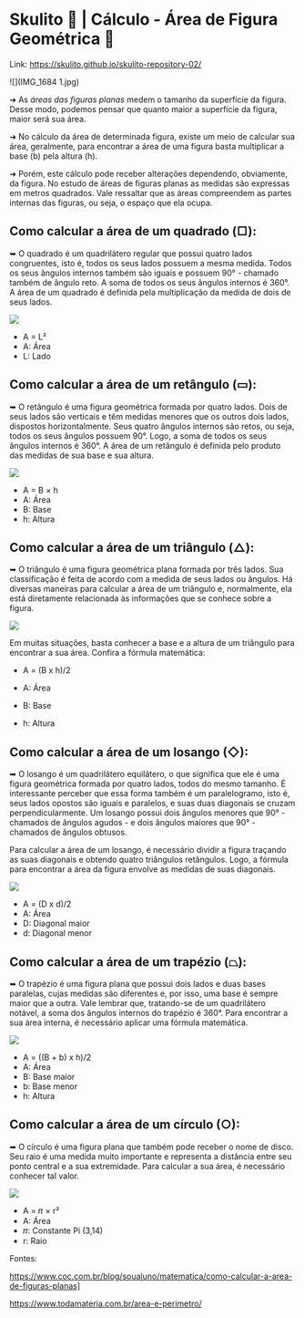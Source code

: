 # Skulito 📁 | Cálculo - Área de Figura Geométrica 📐

Link: https://skulito.github.io/skulito-repository-02/

![](IMG_1684 1.jpg)

➜ As *áreas das figuras planas* medem o tamanho da superfície da figura. Desse modo, podemos pensar que quanto maior a superfície da figura, maior será sua área.

➜ No cálculo da área de determinada figura, existe um meio de calcular sua área, geralmente, para encontrar a área de uma figura basta multiplicar a base (b) pela altura (h).
   
➜ Porém, este cálculo pode receber alterações dependendo, obviamente, da figura. No estudo de áreas de figuras planas as medidas são expressas em metros quadrados. Vale ressaltar que as áreas compreendem as partes internas das figuras, ou seja, o espaço que ela ocupa.

## Como calcular a área de um quadrado (□): 

➥ O quadrado é um quadrilátero regular que possui quatro lados congruentes, isto é, todos os seus lados possuem a mesma medida. Todos os seus ângulos internos também são iguais e possuem 90° - chamado também de ângulo reto. A soma de todos os seus ângulos internos é 360°. A área de um quadrado é definida pela multiplicação da medida de dois de seus lados.

![](https://www.coc.com.br/gallery/repository/uploads/blog/2019/janeiro/area-de-figuras-planas/1.jpg)

* A = L²
* A: Área
* L: Lado

## Como calcular a área de um retângulo (▭):

➥ O retângulo é uma figura geométrica formada por quatro lados. Dois de seus lados são verticais e têm medidas menores que os outros dois lados, dispostos horizontalmente. Seus quatro ângulos internos são retos, ou seja, todos os seus ângulos possuem 90°. Logo, a soma de todos os seus ângulos internos é 360°. A área de um retângulo é definida pelo produto das medidas de sua base e sua altura.

![](https://www.coc.com.br/gallery/repository/uploads/blog/2019/janeiro/area-de-figuras-planas/2.jpg)

* A = B × h
* A: Área
* B: Base
* h: Altura

## Como calcular a área de um triângulo (△):

➥ O triângulo é uma figura geométrica plana formada por três lados. Sua classificação é feita de acordo com a medida de seus lados ou ângulos. Há diversas maneiras para calcular a área de um triângulo e, normalmente, ela está diretamente relacionada às informações que se conhece sobre a figura.

![](https://www.coc.com.br/gallery/repository/uploads/blog/2019/janeiro/area-de-figuras-planas/5.jpg)

Em muitas situações, basta conhecer a base e a altura de um triângulo para encontrar a sua área. Confira a fórmula matemática:

* A = (B x h)/2

* A: Área
* B: Base
* h: Altura

## Como calcular a área de um losango (◇):

➥ O losango é um quadrilátero equilátero, o que significa que ele é uma figura geométrica formada por quatro lados, todos do mesmo tamanho. É interessante perceber que essa forma também é um paralelogramo, isto é, seus lados opostos são iguais e paralelos, e suas duas diagonais se cruzam perpendicularmente. Um losango possui dois ângulos menores que 90° - chamados de ângulos agudos - e dois ângulos maiores que 90° - chamados de ângulos obtusos.

Para calcular a área de um losango, é necessário dividir a figura traçando as suas diagonais e obtendo quatro triângulos retângulos. Logo, a fórmula para encontrar a área da figura envolve as medidas de suas diagonais.

![](https://www.coc.com.br/gallery/repository/uploads/blog/2019/janeiro/area-de-figuras-planas/3.jpg)

* A = (D x d)/2
* A: Área
* D: Diagonal maior
* d: Diagonal menor

## Como calcular a área de um trapézio (⏢):

➥ O trapézio é uma figura plana que possui dois lados e duas bases paralelas, cujas medidas são diferentes e, por isso, uma base é sempre maior que a outra. Vale lembrar que, tratando-se de um quadrilátero notável, a soma dos ângulos internos do trapézio é 360°. Para encontrar a sua área interna, é necessário aplicar uma fórmula matemática.

![](https://www.coc.com.br/gallery/repository/uploads/blog/2019/janeiro/area-de-figuras-planas/4.jpg)

* A = ((B + b) x h)/2
* A: Área
* B: Base maior
* b: Base menor
* h: Altura

## Como calcular a área de um círculo (○):

➥ O círculo é uma figura plana que também pode receber o nome de disco. Seu raio é uma medida muito importante e representa a distância entre seu ponto central e a sua extremidade. Para calcular a sua área, é necessário conhecer tal valor.

![](https://www.coc.com.br/gallery/repository/uploads/blog/2019/janeiro/area-de-figuras-planas/9.jpg)

* A = 𝜋 × r²
* A: Área
* 𝜋: Constante Pi (3,14)
* r: Raio

Fontes:

https://www.coc.com.br/blog/soualuno/matematica/como-calcular-a-area-de-figuras-planas]

https://www.todamateria.com.br/area-e-perimetro/
